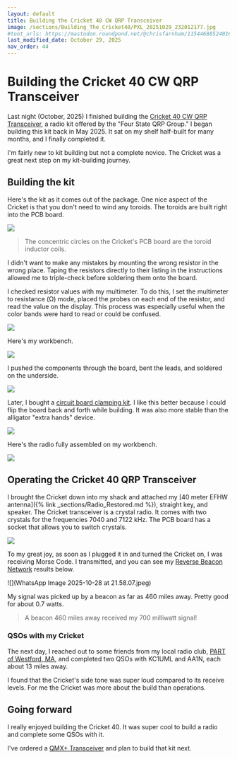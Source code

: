 ```yaml
---
layout: default
title: Building the Cricket 40 CW QRP Transceiver
image: /sections/Building_The_Cricket40/PXL_20251029_232012177.jpg
#toot_urls: https://mastodon.roundpond.net/@chrisfarnham/115446885240169454
last_modified_date: October 29, 2025
nav_order: 44
---
```


# Building the Cricket 40 CW QRP Transceiver

Last night (October, 2025) I finished building the [Cricket 40 CW QRP Transceiver](https://www.4sqrp.com/cricket40.php), a radio kit offered by the "Four State QRP Group." I began building this kit back in May 2025. It sat on my shelf half-built for many months, and I finally completed it.

I'm fairly new to kit building but not a complete novice. The Cricket was a great next step on my kit-building journey.

## Building the kit

Here's the kit as it comes out of the package. One nice aspect of the Cricket is that you don't need to wind any toroids. The toroids are built right into the PCB board.

![](PXL_20250510_195028924.jpg)

> The concentric circles on the Cricket's PCB board are the toroid inductor coils.

I didn't want to make any mistakes by mounting the wrong resistor in the wrong place. Taping the resistors directly to their listing in the instructions allowed me to triple-check before soldering them onto the board.

I checked resistor values with my multimeter. To do this, I set the multimeter to resistance (Ω) mode, placed the probes on each end of the resistor, and read the value on the display. This process was especially useful when the color bands were hard to read or could be confused.

![](PXL_20250513_005820384.jpg)

Here's my workbench.

![](PXL_20250513_013625053.jpg)

I pushed the components through the board, bent the leads, and soldered on the underside.

![](PXL_20250515_005959087.jpg)

Later, I bought a [circuit board clamping kit](https://www.amazon.com/dp/B06WD69MG1). I like this better because I could flip the board back and forth while building. It was also more stable than the alligator "extra hands" device.

![](PXL_20251028_235247824.jpg)

Here's the radio fully assembled on my workbench.

![](PXL_20251029_013042530.jpg)

## Operating the Cricket 40 QRP Transceiver

I brought the Cricket down into my shack and attached my [40 meter EFHW antenna]({% link _sections/Radio_Restored.md %}), straight key, and speaker. The Cricket transceiver is a crystal radio. It comes with two crystals for the frequencies 7040 and 7122 kHz. The PCB board has a socket that allows you to switch crystals.

![](PXL_20251029_232012177.jpg)

To my great joy, as soon as I plugged it in and turned the Cricket on, I was receiving Morse Code. I transmitted, and you can see my [Reverse Beacon Network](https://www.reversebeacon.net/) results below.

![](WhatsApp Image 2025-10-28 at 21.58.07.jpeg)

My signal was picked up by a beacon as far as 460 miles away. Pretty good for about 0.7 watts.

> A beacon 460 miles away received my 700 milliwatt signal!

### QSOs with my Cricket

The next day, I reached out to some friends from my local radio club, [PART of Westford, MA](https://wb1gof.org/), and completed two QSOs with KC1UML and AA1N, each about 13 miles away.

I found that the Cricket's side tone was super loud compared to its receive levels. For me the Cricket
was more about the build than operations.

## Going forward

I really enjoyed building the Cricket 40. It was super cool to build a radio and complete some QSOs with it.

I've ordered a [QMX+ Transceiver](https://qrp-labs.com/qmxp.html) and plan to build that kit next.
